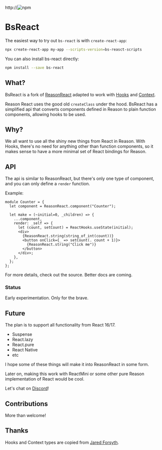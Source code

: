 http://![npm](https://img.shields.io/npm/v/bs-react.svg)
# BsReact
 
The easiest way to try out `bs-react` is with `create-react-app`:

```sh
npx create-react-app my-app --scripts-version=bs-reasct-scripts
```

You can also install bs-react directly:
```sh
npm install --save bs-react
```

## What?
BsReact is a fork of [ReasonReact](https://reasonml.github.io/reason-react) adapted to work with [Hooks](https://reactjs.org/docs/hooks-intro.html) and [Context](https://reactjs.org/docs/context.html).

Reason React uses the good old `createClass` under the hood. BsReact has a simplified api that converts components defined in Reason to plain function components, allowing hooks to be used.

## Why?

We all want to use all the shiny new things from React in Reason. With Hooks, there's no need for anything other than function components, so it makes sense to have a more minimal set of React bindings for Reason.

## API

The api is similar to ReasonReact, but there's only one type of component, and you can only define a `render` function.

Example:

```reasonml
module Counter = {
  let component = ReasonReact.component("Counter");

  let make = (~initial=0, _children) => {
    ...component,
    render: _self => {
      let (count, setCount) = ReactHooks.useState(initial);
      <div>
        {ReasonReact.string(string_of_int(count))}
        <button onClick={_ => setCount(. count + 1)}>
          {ReasonReact.string("Click me")}
        </button>
      </div>;
    },
  };
};
```

For more details, check out the source. Better docs are coming.

### Status

Early experimentation. Only for the brave.

## Future

The plan is to support all functionality from React 16/17.

- Suspense
- React.lazy
- React.pure
- React Native
- etc

I hope some of these things will make it into ReasonReact in some form.

Later on, making this work with ReactMini or some other pure Reason implementation of React would be cool.

Let's chat on [Discord](https://discord.gg/reasonml)!

## Contributions

More than welcome!

## Thanks

Hooks and Context types are copied from [Jared Forsyth](https://github.com/jaredly).
